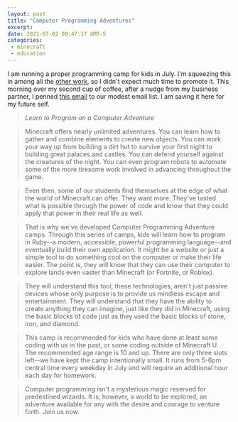 ```yaml
---
layout: post
title: "Computer Programming Adventures"
excerpt: 
date: 2021-07-02 09:47:17 GMT-5
categories: 
 - minecraft
 - education
---
```


I am running a proper programming camp for kids in July. I'm squeezing this in among all the [other work]({{site.url}}/2021/07/01/confronting-the-productivity-dragon/), so I didn't expect much time to promote it. This morning over my second cup of coffee, after a nudge from my business partner, I penned [this email](https://adept-artisan-9009.ck.page/posts/learn-to-program-on-a-computer-adventure) to our modest email list. I am saving it here for my future self.

> *Learn to Program on a Computer Adventure*

> Minecraft offers nearly unlimited adventures. You can learn how to gather and combine elements to create new objects. You can work your way up from building a dirt hut to survive your first night to building great palaces and castles. You can defend yourself against the creatures of the night. You can even program robots to automate some of the more tiresome work involved in advancing throughout the game.

> Even then, some of our students find themselves at the edge of what the world of Minecraft can offer. They want more. They've tasted what is possible through the power of code and know that they could apply that power in their real life as well.

> That is why we've developed Computer Programming Adventure camps. Through this series of camps, kids will learn how to program in Ruby--a modern, accessible, powerful programming language--and eventually build their own application. It might be a website or just a simple tool to do something cool on the computer or make their life easier. The point is, they will know that they can use their computer to explore lands even vaster than Minecraft (or Fortnite, or Roblox).

> They will understand this tool, these technologies, aren't just passive devices whose only purpose is to provide us mindless escape and entertainment. They will understand that they have the ability to create anything they can imagine, just like they did in Minecraft, using the basic blocks of code just as they used the basic blocks of stone, iron, and diamond.

> This camp is recommended for kids who have done at least some coding with us in the past, or some coding outside of Minecraft U. The recommended age range is 10 and up. There are only three slots left--we have kept the camp intentionally small. It runs from 5-6pm central time every weekday in July and will require an additional hour each day for homework.

> Computer programming isn't a mysterious magic reserved for predestined wizards. It is, however, a world to be explored, an adventure available for any with the desire and courage to venture forth. Join us now.
